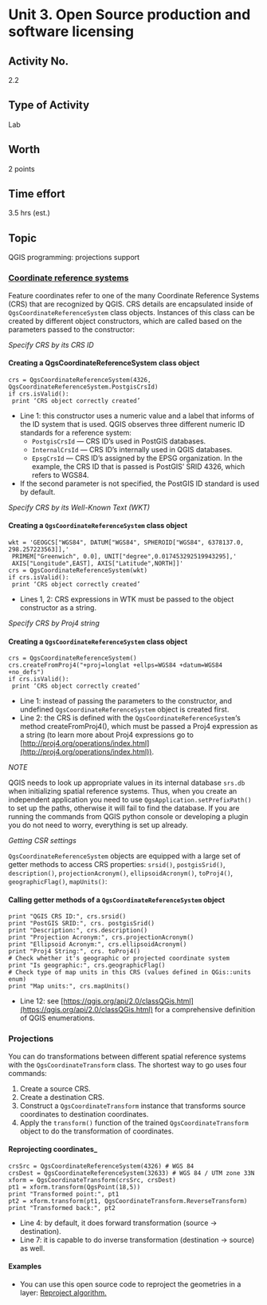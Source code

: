 # Unit 3. Open Source production and software licensing
## Activity No. 
2.2
## Type of Activity 
Lab
## Worth 
2 points
## Time effort 
3.5 hrs (est.)
## Topic 
QGIS programming: projections support

### [Coordinate reference systems](https://docs.qgis.org/2.14/en/docs/pyqgis_developer_cookbook/crs.html#id1)
Feature coordinates refer to one of the many Coordinate Reference Systems (CRS) that are recognized by
QGIS. CRS details are encapsulated inside of `QgsCoordinateReferenceSystem` class objects. Instances of
this class can be created by different object constructors, which are called based on the parameters
passed to the constructor:

_Specify CRS by its CRS ID_

#### Creating a QgsCoordinateReferenceSystem class object
```
crs = QgsCoordinateReferenceSystem(4326, QgsCoordinateReferenceSystem.PostgisCrsId)
if crs.isValid():
 print ‘CRS object correctly created’
```
- Line 1: this constructor uses a numeric value and a label that informs of the ID system that is used.
QGIS observes three different numeric ID standards for a reference system:
    - `PostgisCrsId` — CRS ID’s used in PostGIS databases.
    - `InternalCrsId` — CRS ID’s internally used in QGIS databases.
    - `EpsgCrsId` — CRS ID’s assigned by the EPSG organization.
In the example, the CRS ID that is passed is PostGIS’ SRID 4326, which refers to WGS84.
- If the second parameter is not specified, the PostGIS ID standard is used by default.

_Specify CRS by its Well-Known Text (WKT)_
#### Creating a `QgsCoordinateReferenceSystem` class object
```
wkt = 'GEOGCS["WGS84", DATUM["WGS84", SPHEROID["WGS84", 6378137.0, 298.257223563]],'
 PRIMEM["Greenwich", 0.0], UNIT["degree",0.017453292519943295],'
 AXIS["Longitude",EAST], AXIS["Latitude",NORTH]]'
crs = QgsCoordinateReferenceSystem(wkt)
if crs.isValid():
 print ‘CRS object correctly created’
```
- Lines 1, 2: CRS expressions in WTK must be passed to the object constructor as a string.

_Specify CRS by Proj4 string_
#### Creating a `QgsCoordinateReferenceSystem` class object
```
crs = QgsCoordinateReferenceSystem()
crs.createFromProj4("+proj=longlat +ellps=WGS84 +datum=WGS84 +no_defs")
if crs.isValid():
 print ‘CRS object correctly created’
```
- Line 1: instead of passing the parameters to the constructor, and undefined
`QgsCoordinateReferenceSystem` object is created first.
- Line 2: the CRS is defined with the `QgsCoordinateReferenceSystem`‘s method createFromProj4(),
which must be passed a Proj4 expression as a string (to learn more about Proj4 expressions go to
[http://proj4.org/operations/index.html](http://proj4.org/operations/index.html)).

_*NOTE*_

QGIS needs to look up appropriate values in its internal database `srs.db` when initializing spatial
reference systems. Thus, when you create an independent application you need to use
`QgsApplication.setPrefixPath()` to set up the paths, otherwise it will fail to find the database. If you are
running the commands from QGIS python console or developing a plugin you do not need to worry,
everything is set up already.

_Getting CSR settings_

`QgsCoordinateReferenceSystem` objects are equipped with a large set of getter methods to access CRS
properties: `srsid()`, `postgisSrid()`, `description()`, `projectionAcronym()`, `ellipsoidAcronym()`, `toProj4()`,
`geographicFlag()`, `mapUnits()`:
#### Calling getter methods of a `QgsCoordinateReferenceSystem` object
```
print "QGIS CRS ID:", crs.srsid()
print "PostGIS SRID:", crs. postgisSrid()
print "Description:", crs.description()
print "Projection Acronym:", crs.projectionAcronym()
print "Ellipsoid Acronym:", crs.ellipsoidAcronym()
print "Proj4 String:", crs. toProj4()
# Check whether it's geographic or projected coordinate system
print "Is geographic:", crs.geographicFlag()
# Check type of map units in this CRS (values defined in QGis::units enum)
print "Map units:", crs.mapUnits()
```
- Line 12: see [https://qgis.org/api/2.0/classQGis.html](https://qgis.org/api/2.0/classQGis.html) for a comprehensive definition of QGIS
enumerations.

### Projections
You can do transformations between different spatial reference systems with the
`QgsCoordinateTransform` class. The shortest way to go uses four commands:
1. Create a source CRS.
2. Create a destination CRS.
3. Construct a `QgsCoordinateTransform` instance that transforms source coordinates to destination
coordinates.
4. Apply the `transform()` function of the trained `QgsCoordinateTransform` object to do the
transformation of coordinates.

#### Reprojecting coordinates_
```
crsSrc = QgsCoordinateReferenceSystem(4326) # WGS 84
crsDest = QgsCoordinateReferenceSystem(32633) # WGS 84 / UTM zone 33N
xform = QgsCoordinateTransform(crsSrc, crsDest)
pt1 = xform.transform(QgsPoint(18,5))
print "Transformed point:", pt1
pt2 = xform.transform(pt1, QgsCoordinateTransform.ReverseTransform)
print "Transformed back:", pt2
```
- Line 4: by default, it does forward transformation (source -> destination).
- Line 7: it is capable to do inverse transformation (destination -> source) as well.

#### Examples
- You can use this open source code to reproject the geometries in a layer: [Reproject algorithm.](https://raw.github.com/qgis/QGIS/release-2_0/python/plugins/processing/algs/ftools/ReprojectLayer.py)
